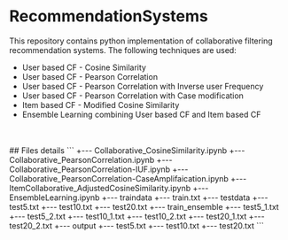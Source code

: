 # RecommendationSystems
<p>
This repository contains python implementation of collaborative filtering recommendation systems. The following techniques are used:
<ul>
  <li>User based CF - Cosine Similarity</li>
  <li>User based CF - Pearson Correlation</li>
  <li>User based CF - Pearson Correlation with Inverse user Frequency</li>
  <li>User based CF - Pearson Correlation with Case modification</li>
  <li>Item based CF - Modified Cosine Similarity</li>
  <li>Ensemble Learning combining User based CF and Item based CF</li>
</ul>
<br><br>
## Files details
```
  +--- Collaborative_CosineSimilarity.ipynb
  +--- Collaborative_PearsonCorrelation.ipynb
  +--- Collaborative_PearsonCorrelation-IUF.ipynb
  +--- Collaborative_PearsonCorrelation-CaseAmplifaication.ipynb
  +--- ItemCollaborative_AdjustedCosineSimilarity.ipynb
  +--- EnsembleLearning.ipynb
  +--- traindata
    +--- train.txt
  +--- testdata
    +--- test5.txt
    +--- test10.txt
    +--- test20.txt
  +--- train_ensemble
    +--- test5_1.txt
    +--- test5_2.txt
    +--- test10_1.txt
    +--- test10_2.txt
    +--- test20_1.txt
    +--- test20_2.txt
  +--- output
    +--- test5.txt
    +--- test10.txt
    +--- test20.txt
```
